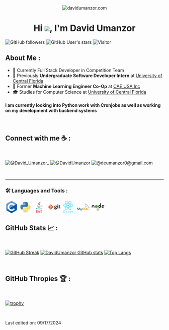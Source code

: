 <!--
**Zarthanix/Zarthanix** is a ✨ _special_ ✨ repository because its `README.md` (this file) appears on your GitHub profile.

Here are some ideas to get you started:

- 🔭 I’m currently working on ...
- 🌱 I’m currently learning ...
- 👯 I’m looking to collaborate on ...
- 🤔 I’m looking for help with ...
- 💬 Ask me about ...
- 📫 How to reach me: ...
- 😄 Pronouns: ...
- ⚡ Fun fact: ...
-->
<div align="center" width="50">
    <img alt="davidumanzor.com" src="./assets/oh hi there.png" width="300"/>
</div>
<h1 align="center">Hi <img src="https://media.giphy.com/media/hvRJCLFzcasrR4ia7z/giphy.gif" width="35">, I'm David Umanzor</h1>

![GitHub followers](https://img.shields.io/github/followers/DavidUmanzor?style=social) ![GitHub User's stars](https://img.shields.io/github/stars/DavidUmanzor?style=social) ![Visitor](https://visitor-badge.laobi.icu/badge?page_id=DavidUmanzor.repoName) <img src="https://komarev.com/ghpvc/?username=Zarthanix&style=flat-square&color=blue" alt=""/>

## About Me :

- 🏢 Currently Full Stack Developer in Competition Team
- 🏢 Previously **Undergraduate Software Developer Intern** at [University of Central Florida](https://www.ucf.edu)
- 🏢 Former **Machine Learning Engineer Co-Op** at [CAE USA Inc](https://www.cae.com/cae-usa/)
- 🎓 Studies for Computer Science at [University of Central Florida](https://www.ucf.edu)

<div id="intro">
  <h4>
    I am currently looking into Python work with Cronjobs as well as working on my development with backend systems
  </h4>
</div>

<br>

## Connect with me ☕ :

<br>

[![@David_Umanzor_](https://img.icons8.com/fluency/48/000000/instagram-new.png "@DavidUmanzor")](https://www.instagram.com/David_Umanzor_/) 
[![@DavidUmanzor](https://img.icons8.com/fluency/48/000000/linkedin.png "@DavidUmanzor")](https://www.linkedin.com/in/davidumanzor/) 
[![@deumanzor0@gmail.com](https://img.icons8.com/fluency/48/000000/apple-mail.png "@deumanzor0@gmail.com")](deumanzor0@gmail.com)

<br>

---

### :hammer_and_wrench: Languages and Tools :

<div>
  <img src="https://github.com/devicons/devicon/blob/master/icons/c/c-original.svg" title="C" alt="C" width="40" height="40"\>
  <img src="https://github.com/devicons/devicon/blob/master/icons/python/python-original.svg" title="Python" alt="Python" width="40" height="40"\>
  <img src="https://github.com/devicons/devicon/blob/master/icons/java/java-original-wordmark.svg" title="Java" alt="Java" width="40" height="40"/>&nbsp;
  <img src="https://github.com/devicons/devicon/blob/master/icons/git/git-original-wordmark.svg" title="Git" **alt="Git" width="40" height="40"/>
  <img src="https://github.com/devicons/devicon/blob/master/icons/react/react-original-wordmark.svg" title="React" alt="React" width="40" height="40"/>&nbsp;
  <img src="https://github.com/devicons/devicon/blob/master/icons/mysql/mysql-original-wordmark.svg" title="MySQL"  alt="MySQL" width="40" height="40"/>&nbsp;
  <img src="https://github.com/devicons/devicon/blob/master/icons/nodejs/nodejs-original-wordmark.svg" title="NodeJS" alt="NodeJS" width="40" height="40"/>&nbsp;
</div>

## GitHub Stats 📈 :

<br>

[![GitHub Streak](https://github-readme-streak-stats.herokuapp.com?user=DavidUmanzor&theme=algolia&date_format=M%20j%5B%2C%20Y%5D)](https://git.io/streak-stats) [![DavidUmanzor GitHub stats](https://github-readme-stats.vercel.app/api?username=DavidUmanzor&theme=algolia)](https://github.com/DavidUmanzor/github-readme-stats) [![Top Langs](https://github-readme-stats.vercel.app/api/top-langs/?username=DavidUmanzor&theme=algolia)](https://github.com/DavidUmanzor/github-readme-stats)

<br>
  
<!--
<div>
  <img src="https://github.com/devicons/devicon/blob/master/icons/java/java-original-wordmark.svg" title="Java" alt="Java" width="40" height="40"/>&nbsp;
  <img src="https://github.com/devicons/devicon/blob/master/icons/react/react-original-wordmark.svg" title="React" alt="React" width="40" height="40"/>&nbsp;
  <img src="https://github.com/devicons/devicon/blob/master/icons/spring/spring-original-wordmark.svg" title="Spring" alt="Spring" width="40" height="40"/>&nbsp;
  <img src="https://github.com/devicons/devicon/blob/master/icons/materialui/materialui-original.svg" title="Material UI" alt="Material UI" width="40" height="40"/>&nbsp;
  <img src="https://github.com/devicons/devicon/blob/master/icons/flutter/flutter-original.svg" title="Flutter" alt="Flutter" width="40" height="40"/>&nbsp;
  <img src="https://github.com/devicons/devicon/blob/master/icons/redux/redux-original.svg" title="Redux" alt="Redux " width="40" height="40"/>&nbsp;
  <img src="https://github.com/devicons/devicon/blob/master/icons/css3/css3-plain-wordmark.svg"  title="CSS3" alt="CSS" width="40" height="40"/>&nbsp;
  <img src="https://github.com/devicons/devicon/blob/master/icons/html5/html5-original.svg" title="HTML5" alt="HTML" width="40" height="40"/>&nbsp;
  <img src="https://github.com/devicons/devicon/blob/master/icons/javascript/javascript-original.svg" title="JavaScript" alt="JavaScript" width="40" height="40"/>&nbsp;
  <img src="https://github.com/devicons/devicon/blob/master/icons/firebase/firebase-plain-wordmark.svg" title="Firebase" alt="Firebase" width="40" height="40"/>&nbsp;
  <img src="https://github.com/devicons/devicon/blob/master/icons/gatsby/gatsby-original.svg" title="Gatsby"  alt="Gatsby" width="40" height="40"/>&nbsp;
  <img src="https://github.com/devicons/devicon/blob/master/icons/mysql/mysql-original-wordmark.svg" title="MySQL"  alt="MySQL" width="40" height="40"/>&nbsp;
  <img src="https://github.com/devicons/devicon/blob/master/icons/nodejs/nodejs-original-wordmark.svg" title="NodeJS" alt="NodeJS" width="40" height="40"/>&nbsp;
  <img src="https://github.com/devicons/devicon/blob/master/icons/amazonwebservices/amazonwebservices-plain-wordmark.svg" title="AWS" alt="AWS" width="40" height="40"/>&nbsp;
  <img src="https://github.com/devicons/devicon/blob/master/icons/git/git-original-wordmark.svg" title="Git" **alt="Git" width="40" height="40"/>
</div>
-->

## GitHub Thropies 🏆 :

<br>

[![trophy](https://github-profile-trophy.vercel.app/?username=DavidUmanzor)](https://github.com/DavidUmanzor/github-profile-trophy)

<br>

Last edited on: 09/17/2024
